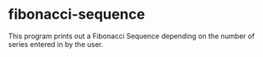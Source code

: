 # fibonacci-sequence
This program prints out a Fibonacci Sequence depending on the number of series entered in by the user.
